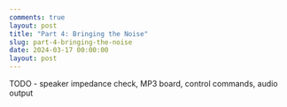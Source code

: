 ```yaml
---
comments: true
layout: post
title: "Part 4: Bringing the Noise"
slug: part-4-bringing-the-noise
date: 2024-03-17 00:00:00
layout: post
---
```


TODO - speaker impedance check, MP3 board, control commands, audio output
